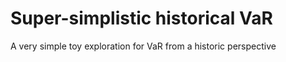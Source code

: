 # Super-simplistic historical VaR 
A very simple toy exploration for VaR from a historic perspective
